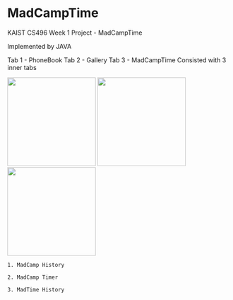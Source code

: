 # MadCampTime

KAIST CS496 Week 1 Project - MadCampTime

Implemented by JAVA

Tab 1 - PhoneBook
Tab 2 - Gallery
Tab 3 - MadCampTime
  Consisted with 3 inner tabs
  
  <div>
    <img width="200" src="![KakaoTalk_20200307_200641277](https://user-images.githubusercontent.com/47589404/76142309-b591dc80-60af-11ea-9266-4618efc4db49.jpg)">
    <img width="200" src="![KakaoTalk_20200307_200641088](https://user-images.githubusercontent.com/47589404/76142317-ec67f280-60af-11ea-94c1-a3429e6ba575.jpg)">
    <img width="200" src="![KakaoTalk_20200307_200640881](https://user-images.githubusercontent.com/47589404/76142322-086b9400-60b0-11ea-8e06-9a9a72cbbb89.jpg)">
 </div>
 
    1. MadCamp History
    
    2. MadCamp Timer
    
    3. MadTime History
